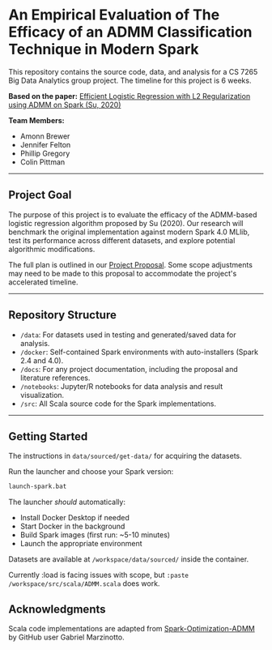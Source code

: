 # An Empirical Evaluation of The Efficacy of an ADMM Classification Technique in Modern Spark

This repository contains the source code, data, and analysis for a CS 7265 Big Data Analytics group project. The timeline for this project is 6 weeks. 

**Based on the paper:** [Efficient Logistic Regression with L2 Regularization using ADMM on Spark (Su, 2020)](https://dl.acm.org/doi/10.1145/3409073.3409077)

**Team Members:**

* Amonn Brewer
* Jennifer Felton
* Phillip Gregory
* Colin Pittman

---

## Project Goal

The purpose of this project is to evaluate the efficacy of the ADMM-based logistic regression algorithm proposed by Su (2020). Our research will benchmark the original implementation against modern Spark 4.0 MLlib, test its performance across different datasets, and explore potential algorithmic modifications.

The full plan is outlined in our [Project Proposal](/docs/project-proposal.pdf). Some scope adjustments may need to be made to this proposal to accommodate the project's accelerated timeline.

---

## Repository Structure

- `/data`: For datasets used in testing and generated/saved data for analysis.
- `/docker`: Self-contained Spark environments with auto-installers (Spark 2.4 and 4.0).
- `/docs`: For any project documentation, including the proposal and literature references.
- `/notebooks`: Jupyter/R notebooks for data analysis and result visualization.
- `/src`: All Scala source code for the Spark implementations.

---

## Getting Started

  The instructions in `data/sourced/get-data/` for acquiring the datasets.

  Run the launcher and choose your Spark version:

```bash
launch-spark.bat
```

  The launcher *should* automatically:

- Install Docker Desktop if needed
- Start Docker in the background  
- Build Spark images (first run: ~5-10 minutes)
- Launch the appropriate environment

Datasets are available at `/workspace/data/sourced/` inside the container.

Currently :load is facing issues with scope, but `:paste /workspace/src/scala/ADMM.scala` does work.

## Acknowledgments

Scala code implementations are adapted from [Spark-Optimization-ADMM](https://github.com/GMarzinotto/Spark-Optimization-ADMM) by GitHub user Gabriel Marzinotto.
